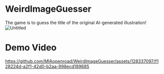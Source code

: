 # WeirdImageGuesser
The game is to guess the title of the original AI-generated illustration!
![Untitled](https://github.com/MIAopenroad/WeirdImageGuesser/assets/128337097/2b465e69-6202-4feb-9b13-1bd45ef58bf5)

# Demo Video
https://github.com/MIAopenroad/WeirdImageGuesser/assets/128337097/f128224d-a2f1-42d0-b2aa-998ecd189685

